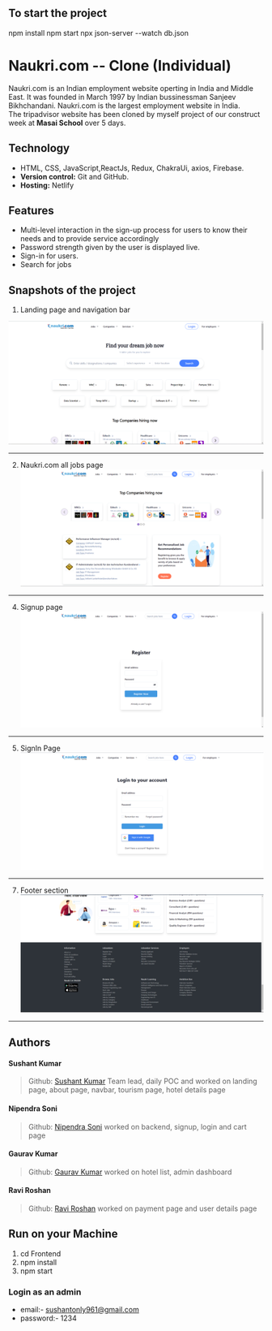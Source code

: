
## To start the project
npm install
npm start
npx json-server --watch db.json


# Naukri.com -- Clone (Individual)
Naukri.com is an Indian employment website operting in India and Middle East. It was founded in March 1997 by Indian bussinessman Sanjeev Bikhchandani. Naukri.com is the largest employment website in India.
<br>
The tripadvisor website has been cloned by myself project of our construct week at **Masai School** over 5 days.

## Technology
- HTML, CSS, JavaScript,ReactJs, Redux, ChakraUi, axios, Firebase.
- **Version control:** Git and GitHub.
- **Hosting:** Netlify

## Features
- Multi-level interaction in the sign-up process for users to know their needs and to provide service accordingly
- Password strength given by the user is displayed live.
- Sign-in for users.
- Search for jobs

## Snapshots of the project

1. Landing page and navigation bar

![LandingPage](src/assests/readme/home.png)
*******************************************************************************

2. Naukri.com all jobs page
![LandingPage](src/assests/readme/jobs.png)
*******************************************************************************

4. Signup page
![LandingPage](src/assests/readme/register.png)
*******************************************************************************

5. SignIn Page
![LandingPage](src/assests/readme/login.png)
*******************************************************************************

7. Footer section
![LandingPage](src/assests/readme/footer.png)
*******************************************************************************

<!--  
## Demo
>Link - [TravelGo](https://tripadvisor-rsoni2843.web.app/)
>Project demonstration link- 
<a href="#">click here</a> -->

## Authors

#### Sushant Kumar
> Github: [Sushant Kumar](https://github.com/sushantkr961)
Team lead, daily POC and worked on landing page, about page, navbar, tourism page, hotel details page

#### Nipendra Soni
>Github: [Nipendra Soni](https://github.com/rsoni2843)
worked on backend, signup, login and cart page

#### Gaurav Kumar
>Github: [Gaurav Kumar](https://github.com/erGaurav13)
worked on hotel list, admin dashboard

#### Ravi Roshan
>Github: [Ravi Roshan](https://github.com/Ravi98351)
worked on payment page and user details page

## Run on your Machine
1. cd Frontend
2. npm install
3. npm start

### Login as an admin 
- email:- sushantonly961@gmail.com
- password:- 1234




